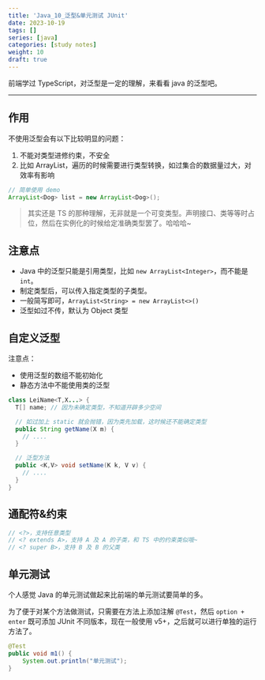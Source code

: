 ```yaml
---
title: 'Java_10_泛型&单元测试 JUnit'
date: 2023-10-19
tags: []
series: [java]
categories: [study notes]
weight: 10
draft: true
---
```


前端学过 TypeScript，对泛型是一定的理解，来看看 java 的泛型吧。

---

## 作用

不使用泛型会有以下比较明显的问题：

1. 不能对类型进修约束，不安全
2. 比如 ArrayList，遍历的时候需要进行类型转换，如过集合的数据量过大，对效率有影响

```java
// 简单使用 demo
ArrayList<Dog> list = new ArrayList<Dog>();
```

> 其实还是 TS 的那种理解，无非就是一个可变类型。声明接口、类等等时占位，然后在实例化的时候给定准确类型罢了。哈哈哈~

## 注意点

- Java 中的泛型只能是引用类型，比如 `new ArrayList<Integer>`，而不能是 `int`。
- 制定类型后，可以传入指定类型的子类型。
- 一般简写即可，`ArrayList<String> = new ArrayList<>()`
- 泛型如过不传，默认为 Object 类型

## 自定义泛型

注意点：

- 使用泛型的数组不能初始化
- 静态方法中不能使用类的泛型

```java
class LeiName<T,X...> {
  T[] name; // 因为未确定类型，不知道开辟多少空间

  // 如过加上 static 就会抛错，因为类先加载，这时候还不能确定类型
  public String getName(X m) {
    // ....
  }

  // 泛型方法
  public <K,V> void setName(K k, V v) {
    // ....
  }
}
```

## 通配符&约束

```java
// <?>，支持任意类型
// <? extends A>，支持 A 及 A 的子类，和 TS 中的约束类似哦~
// <? super B>，支持 B 及 B 的父类
```

## 单元测试

个人感觉 Java 的单元测试做起来比前端的单元测试要简单的多。

为了便于对某个方法做测试，只需要在方法上添加注解 `@Test`，然后 `option + enter` 既可添加 JUnit 不同版本，现在一般使用 v5+，之后就可以进行单独的运行方法了。

```java
@Test
public void m1() {
    System.out.println("单元测试");
}
```
